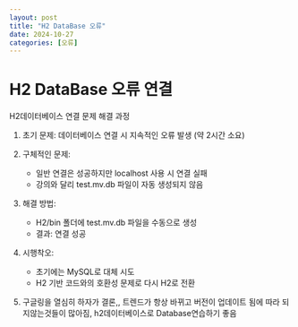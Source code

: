 ```yaml
---
layout: post
title: "H2 DataBase 오류"
date: 2024-10-27
categories: [오류]
---
```


# H2 DataBase 오류 연결

H2데이터베이스 연결 문제 해결 과정

1. 초기 문제: 데이터베이스 연결 시 지속적인 오류 발생 (약 2시간 소요)
2. 구체적인 문제:

    - 일반 연결은 성공하지만 localhost 사용 시 연결 실패
    - 강의와 달리 test.mv.db 파일이 자동 생성되지 않음
3. 해결 방법:

    - H2/bin 폴더에 test.mv.db 파일을 수동으로 생성
    - 결과: 연결 성공
4. 시행착오:

    - 초기에는 MySQL로 대체 시도
    - H2 기반 코드와의 호환성 문제로 다시 H2로 전환
5. 구글링을 열심히 하자가 결론,, 트렌드가 항상 바뀌고 버전이 업데이트 됨에 따라 되지않는것들이 많아짐,
h2데이터베이스로 Database연습하기 좋음